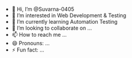 - 👋 Hi, I’m @Suvarna-0405
- 👀 I’m interested in Web Development & Testing
- 🌱 I’m currently learning Automation Testing
- 💞️ I’m looking to collaborate on ...
- 📫 How to reach me ...
- 😄 Pronouns: ...
- ⚡ Fun fact: ...

<!---
Suvarna-0405/Suvarna-0405 is a ✨ special ✨ repository because its `README.md` (this file) appears on your GitHub profile.
You can click the Preview link to take a look at your changes.
--->
